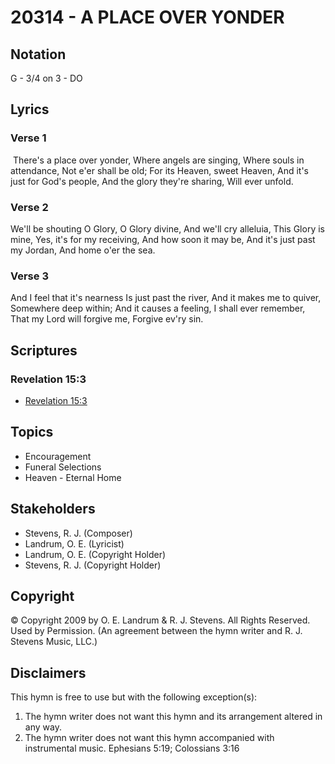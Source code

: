 # 20314 - A PLACE OVER YONDER

## Notation

G - 3/4 on 3 - DO

## Lyrics

### Verse 1

 There's a place over yonder, Where angels are singing, Where souls in attendance, Not e'er shall be old; For its Heaven, sweet Heaven, And it's just for God's  people, And the glory they're sharing, Will ever unfold. 

### Verse 2

We'll be shouting O Glory, O Glory divine, And we'll cry alleluia, This Glory is mine, Yes, it's for my receiving, And how soon it may be, And it's just past my Jordan, And home o'er the sea. 

### Verse 3

And I feel that it's nearness Is just past the river, And it makes me to quiver, Somewhere deep within; And it causes a feeling, I shall ever remember, That my Lord will forgive me, Forgive ev'ry sin. 


## Scriptures

### Revelation 15:3

- [Revelation 15:3](https://www.biblegateway.com/passage/?search=Revelation%2015%3A3)


## Topics

- Encouragement
- Funeral Selections
- Heaven - Eternal Home

## Stakeholders

- Stevens, R. J. (Composer)
- Landrum, O. E. (Lyricist)
- Landrum, O. E. (Copyright Holder)
- Stevens, R. J. (Copyright Holder)

## Copyright

© Copyright 2009 by O. E. Landrum & R. J. Stevens.  All Rights Reserved. Used by Permission.
(An agreement between the hymn writer and R. J. Stevens Music, LLC.)

## Disclaimers

This hymn is free to use but with the following exception(s):
1. The hymn writer does not want this hymn and its arrangement altered in any way.
2. The hymn writer does not want this hymn accompanied with instrumental music.
Ephesians 5:19; Colossians 3:16

